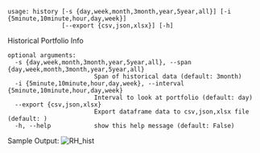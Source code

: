 ```
usage: history [-s {day,week,month,3month,year,5year,all}] [-i {5minute,10minute,hour,day,week}]
               [--export {csv,json,xlsx}] [-h]
```
Historical Portfolio Info
```
optional arguments:
  -s {day,week,month,3month,year,5year,all}, --span {day,week,month,3month,year,5year,all}
                        Span of historical data (default: 3month)
  -i {5minute,10minute,hour,day,week}, --interval {5minute,10minute,hour,day,week}
                        Interval to look at portfolio (default: day)
  --export {csv,json,xlsx}
                        Export dataframe data to csv,json,xlsx file (default: )
  -h, --help            show this help message (default: False)
```

Sample Output:
![RH_hist](https://user-images.githubusercontent.com/18151143/134234686-47ffdcf7-0c69-4557-a554-578d6c125a16.png)
